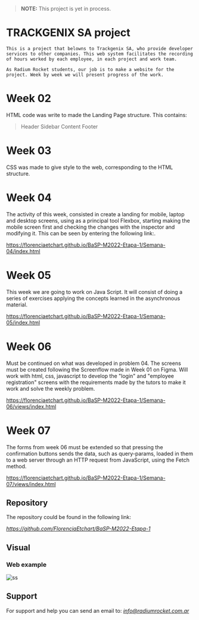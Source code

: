 > **NOTE:**
>This project is yet in process.

# TRACKGENIX SA project

```
This is a project that belowns to Trackgenix SA, who provide developer services to other companies. This web system facilitates the recording of hours worked by each employee, in each project and work team. 
```

``
As Radium Rocket students, our job is to make a website for the project.
Week by week we will present progress of the work.
``

# Week 02 #

HTML code was write to made the Landing Page structure.
This contains:
> Header
> Sidebar
> Content
> Footer 

# Week 03 #

CSS was made to give style to the web, corresponding to the HTML structure.

# Week 04 #

The activity of this week, consisted in create a landing for mobile, laptop and desktop screens, using as a principal  tool Flexbox, starting making the mobile screen first and checking the changes with the inspector and modifying it.
This can be seen by entering the following link:.   

https://florenciaetchart.github.io/BaSP-M2022-Etapa-1/Semana-04/index.html

# Week 05 #

This week we are going to work on Java Script. It will consist of doing a series of exercises applying the concepts learned in the asynchronous material.

https://florenciaetchart.github.io/BaSP-M2022-Etapa-1/Semana-05/index.html

# Week 06 #

Must be continued on what was developed in problem 04. The screens must be created following the Screenflow made in Week 01 on Figma.
Will work with html, css, javascript to develop the "login" and "employee registration" screens with the requirements made by the tutors to make it work and solve the weekly problem.

https://florenciaetchart.github.io/BaSP-M2022-Etapa-1/Semana-06/views/index.html

# Week 07 #

The forms from week 06 must be extended so that pressing the confirmation buttons sends the data, such as query-params, loaded in them to a web server through an HTTP request from JavaScript, using the Fetch method.


https://florenciaetchart.github.io/BaSP-M2022-Etapa-1/Semana-07/views/index.html


## Repository ##

The repository could be found in the following link:

*https://github.com/FlorenciaEtchart/BaSP-M2022-Etapa-1*

## Visual ##
### Web example ###

![ss](https://user-images.githubusercontent.com/101225485/160520166-11756b81-dd2f-40f8-8775-698a42ccdc1a.png)

## Support ##
For support and help you can send an email to:
*info@radiumrocket.com.ar*






